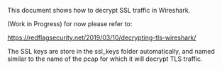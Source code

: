 This document shows how to decrypt SSL traffic in Wireshark.

(Work in Progress) for now please refer to:

https://redflagsecurity.net/2019/03/10/decrypting-tls-wireshark/

The SSL keys are store in the ssl_keys folder automatically, and named similar to the name of the pcap for which it will decrypt TLS traffic.